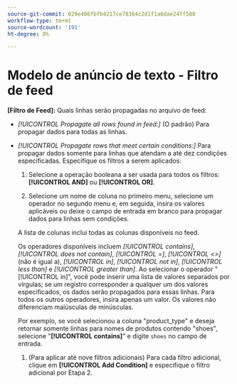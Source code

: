 ```yaml
---
source-git-commit: 029e406fbfb4217ce78364c2d1f1a6dae24ff588
workflow-type: tm+mt
source-wordcount: '191'
ht-degree: 0%

---
```

# Modelo de anúncio de texto - Filtro de feed

**\[Filtro de Feed\]:** Quais linhas serão propagadas no arquivo de feed:

* *[!UICONTROL Propagate all rows found in feed:]* (O padrão) Para propagar dados para todas as linhas.

* *[!UICONTROL Propagate rows that meet certain conditions:]* Para propagar dados somente para linhas que atendam a até dez condições especificadas. Especifique os filtros a serem aplicados:

   1. Selecione a operação booleana a ser usada para todos os filtros: **[!UICONTROL AND]** ou **[!UICONTROL OR]**.

   1. Selecione um nome de coluna no primeiro menu, selecione um operador no segundo menu e, em seguida, insira os valores aplicáveis ou deixe o campo de entrada em branco para propagar dados para linhas sem condições.

  A lista de colunas inclui todas as colunas disponíveis no feed.

  Os operadores disponíveis incluem *[!UICONTROL contains]*, *[!UICONTROL does not contain]*, *[!UICONTROL =]*, *[!UICONTROL <>]* (não é igual a), *[!UICONTROL in]*, *[!UICONTROL not in]*, *[!UICONTROL less than]* e *[!UICONTROL greater than]*. Ao selecionar o operador &quot;[!UICONTROL in]&quot;, você pode inserir uma lista de valores separados por vírgulas; se um registro corresponder a qualquer um dos valores especificados, os dados serão propagados para essas linhas. Para todos os outros operadores, insira apenas um valor. Os valores não diferenciam maiúsculas de minúsculas.

  Por exemplo, se você selecionou a coluna &quot;product_type&quot; e deseja retornar somente linhas para nomes de produtos contendo &quot;shoes&quot;, selecione &quot;**[!UICONTROL contains]**&quot; e digite `shoes` no campo de entrada.

   1. (Para aplicar até nove filtros adicionais) Para cada filtro adicional, clique em **[!UICONTROL Add Condition]** e especifique o filtro adicional por Etapa 2.
